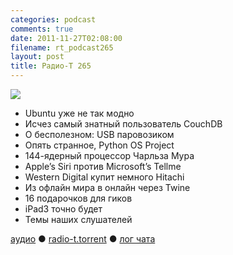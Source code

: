 ```yaml
---
categories: podcast
comments: true
date: 2011-11-27T02:08:00
filename: rt_podcast265
layout: post
title: Радио-Т 265
---
```


![](https://radio-t.com/images/radio-t/rt265.jpg)


- Ubuntu уже не так модно
- Исчез самый знатный пользователь CouchDB
- О бесполезном: USB паровозиком
- Опять странное, Python OS Project
- 144-ядерный процессор Чарльза Мура
- Apple’s Siri против Microsoft’s Tellme
- Western Digital купит немного Hitachi
- Из офлайн мира в онлайн через Twine
- 16 подарочков для гиков
- iPad3 точно будет
- Темы наших слушателей

[аудио](http://archive.rucast.net/radio-t/media/rt_podcast265.mp3) ● [radio-t.torrent](http://www.radio-t.com/torrents/rt_podcast265.mp3.torrent) ● [лог чата](http://chat.radio-t.com/logs/radio-t-265.html)<audio src="http://archive.rucast.net/radio-t/media/rt_podcast265.mp3" preload="none"></audio>
